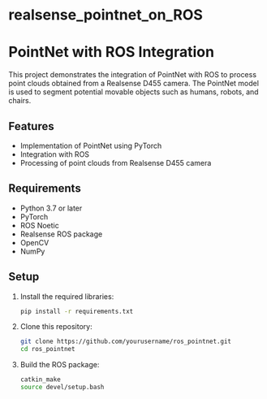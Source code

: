 # realsense_pointnet_on_ROS


# PointNet with ROS Integration

This project demonstrates the integration of PointNet with ROS to process point clouds obtained from a Realsense D455 camera. The PointNet model is used to segment potential movable objects such as humans, robots, and chairs.

## Features
- Implementation of PointNet using PyTorch
- Integration with ROS
- Processing of point clouds from Realsense D455 camera

## Requirements
- Python 3.7 or later
- PyTorch
- ROS Noetic
- Realsense ROS package
- OpenCV
- NumPy

## Setup

1. Install the required libraries:
   ```bash
   pip install -r requirements.txt

2. Clone this repository:
   ```bash
   git clone https://github.com/yourusername/ros_pointnet.git
   cd ros_pointnet

3.  Build the ROS package:
     ```bash
     catkin_make
     source devel/setup.bash

